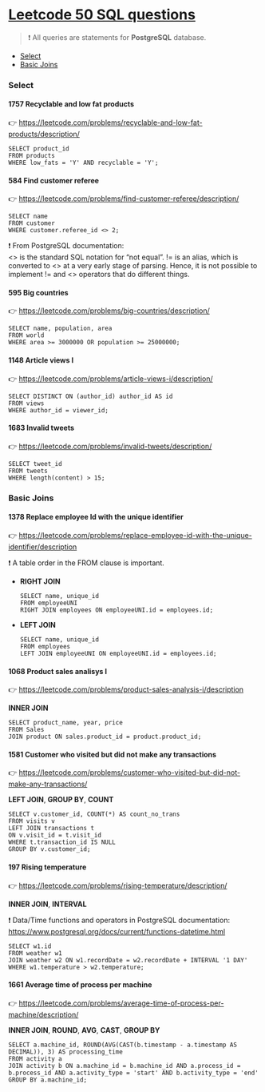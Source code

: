 # [Leetcode 50 SQL questions](https://leetcode.com/studyplan/top-sql-50/)

> :exclamation: All queries are statements for **PostgreSQL** database. 

* [Select](#select)  
* [Basic Joins](#basic-joins)

### Select

#### 1757 Recyclable and low fat products
:point_right: https://leetcode.com/problems/recyclable-and-low-fat-products/description/
```
SELECT product_id 
FROM products
WHERE low_fats = 'Y' AND recyclable = 'Y';
```

#### 584 Find customer referee
:point_right: https://leetcode.com/problems/find-customer-referee/description/
```
SELECT name
FROM customer
WHERE customer.referee_id <> 2;
```
❗ From PostgreSQL documentation:  
<> is the standard SQL notation for “not equal”. != is an alias, which is converted to <> at a very early stage of parsing. Hence, it is not possible to implement != and <> operators that do different things.

#### 595 Big countries
:point_right: https://leetcode.com/problems/big-countries/description/
```
SELECT name, population, area
FROM world
WHERE area >= 3000000 OR population >= 25000000;
```

#### 1148 Article views I
:point_right: https://leetcode.com/problems/article-views-i/description/
```
SELECT DISTINCT ON (author_id) author_id AS id
FROM views
WHERE author_id = viewer_id;
```

#### 1683 Invalid tweets
:point_right: https://leetcode.com/problems/invalid-tweets/description/
```
SELECT tweet_id
FROM tweets
WHERE length(content) > 15;
```

### Basic Joins

#### 1378 Replace employee Id with the unique identifier  
:point_right: https://leetcode.com/problems/replace-employee-id-with-the-unique-identifier/description  

:exclamation: A table order in the FROM clause is important.

* **RIGHT JOIN**  
  ```
  SELECT name, unique_id 
  FROM employeeUNI 
  RIGHT JOIN employees ON employeeUNI.id = employees.id;
  ```
* **LEFT JOIN**
  ```
  SELECT name, unique_id
  FROM employees 
  LEFT JOIN employeeUNI ON employeeUNI.id = employees.id;
  ```

#### 1068 Product sales analisys I  
:point_right: https://leetcode.com/problems/product-sales-analysis-i/description  

**INNER JOIN**
```
SELECT product_name, year, price
FROM Sales
JOIN product ON sales.product_id = product.product_id;
```

#### 1581 Customer who visited but did not make any transactions   
:point_right: https://leetcode.com/problems/customer-who-visited-but-did-not-make-any-transactions/  

**LEFT JOIN**, **GROUP BY**, **COUNT**
```
SELECT v.customer_id, COUNT(*) AS count_no_trans
FROM visits v
LEFT JOIN transactions t
ON v.visit_id = t.visit_id
WHERE t.transaction_id IS NULL 
GROUP BY v.customer_id;
```

#### 197 Rising temperature   
:point_right: https://leetcode.com/problems/rising-temperature/description/

**INNER JOIN**, **INTERVAL**

❗ Data/Time functions and operators in PostgreSQL documentation: https://www.postgresql.org/docs/current/functions-datetime.html

```
SELECT w1.id
FROM weather w1
JOIN weather w2 ON w1.recordDate = w2.recordDate + INTERVAL '1 DAY'
WHERE w1.temperature > w2.temperature;
```

#### 1661 Average time of process per machine   
:point_right: https://leetcode.com/problems/average-time-of-process-per-machine/description/

**INNER JOIN**, **ROUND**, **AVG**, **CAST**, **GROUP BY**

```
SELECT a.machine_id, ROUND(AVG(CAST(b.timestamp - a.timestamp AS DECIMAL)), 3) AS processing_time
FROM activity a
JOIN activity b ON a.machine_id = b.machine_id AND a.process_id = b.process_id AND a.activity_type = 'start' AND b.activity_type = 'end'
GROUP BY a.machine_id;
```

